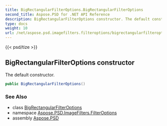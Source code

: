 ```yaml
---
title: BigRectangularFilterOptions.BigRectangularFilterOptions
second_title: Aspose.PSD for .NET API Reference
description: BigRectangularFilterOptions constructor. The default constructor
type: docs
weight: 10
url: /net/aspose.psd.imagefilters.filteroptions/bigrectangularfilteroptions/bigrectangularfilteroptions/
---
```

{{< psd/tize >}}
## BigRectangularFilterOptions constructor

The default constructor.

```csharp
public BigRectangularFilterOptions()
```

### See Also

* class [BigRectangularFilterOptions](../)
* namespace [Aspose.PSD.ImageFilters.FilterOptions](../../bigrectangularfilteroptions/)
* assembly [Aspose.PSD](../../../)


